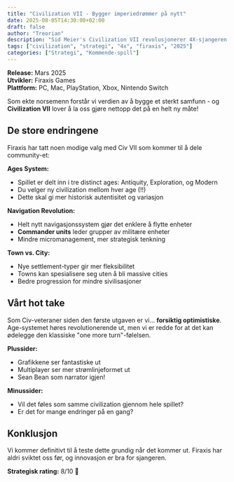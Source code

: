 ```yaml
---
title: "Civilization VII - Bygger imperiedrømmer på nytt" 
date: 2025-08-05T14:30:00+02:00
draft: false
author: "Treorian"
description: "Sid Meier's Civilization VII revolusjonerer 4X-sjangeren med helt nye mekanikker. Er dette endelig Civ-spillet vi har ventet på?"
tags: ["civilization", "strategi", "4x", "firaxis", "2025"]
categories: ["Strategi", "Kommende-spill"]
---
```


**Release:** Mars 2025  
**Utvikler:** Firaxis Games  
**Plattform:** PC, Mac, PlayStation, Xbox, Nintendo Switch

Som ekte norsemenn forstår vi verdien av å bygge et sterkt samfunn - og **Civilization VII** lover å la oss gjøre nettopp det på en helt ny måte!

## De store endringene

Firaxis har tatt noen modige valg med Civ VII som kommer til å dele community-et:

**Ages System:**
- Spillet er delt inn i tre distinct ages: Antiquity, Exploration, og Modern
- Du velger ny civilization mellom hver age (!!)
- Dette skal gi mer historisk autentisitet og variasjon

**Navigation Revolution:**
- Helt nytt navigasjonssystem gjør det enklere å flytte enheter
- **Commander units** leder grupper av militære enheter
- Mindre micromanagement, mer strategisk tenkning

**Town vs. City:**
- Nye settlement-typer gir mer fleksibilitet
- Towns kan spesialisere seg uten å bli massive cities
- Bedre progression for mindre sivilisasjoner

## Vårt hot take

Som Civ-veteraner siden den første utgaven er vi... **forsiktig optimistiske**. Age-systemet høres revolutionerende ut, men vi er redde for at det kan ødelegge den klassiske "one more turn"-følelsen.

**Plussider:**
- Grafikkene ser fantastiske ut
- Multiplayer ser mer strømlinjeformet ut
- Sean Bean som narrator igjen! 

**Minussider:**
- Vil det føles som samme civilization gjennom hele spillet?
- Er det for mange endringer på en gang?

## Konklusjon

Vi kommer definitivt til å teste dette grundig når det kommer ut. Firaxis har aldri sviktet oss før, og innovasjon er bra for sjangeren.

**Strategisk rating:** 8/10 🧠